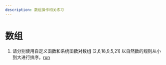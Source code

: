 ```yaml
---
description: 数组操作相关练习
---
```


# 数组

1. 请分别使用自定义函数和系统函数对数组 [2,6,18,9,5,21]  以自然数的规则从小到大进行排序。[run](https://jsbin.com/yufezub/edit?html,js,console)<br/>

   